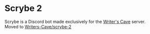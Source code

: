 # Scrybe 2

Scrybe is a Discord bot made exclusively for the [Writer's Cave](https://discord.gg/TV4t6rk8gJ) server.
Moved to [Writers-Cave/scrybe-2](https://github.com/Writers-Cave/scrybe-2)
